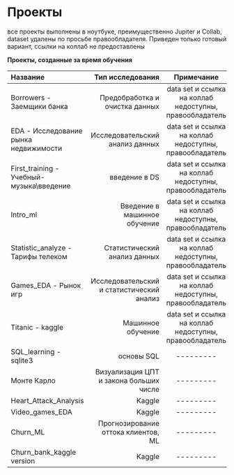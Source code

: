 # Проекты


все проекты выполнены в ноутбуке, преимущественно Jupiter и Collab, dataset удалены по просьбе правообладателя. Приведен только готовый вариант, ссылки на коллаб не предоставлены

**Проекты, созданные за время обучения**


| Название | Тип исследования | Примечание |
| :-------------------- | ---------------------: |:---------------------------:|
| Borrowers - Заемщики банка| Предобработка и очистка данных | data set и ссылка на коллаб недоступны, правообладатель|
| EDA - Исследование рынка недвижимости | Исследовательский анализ данных | data set и ссылка на коллаб недоступны, правообладатель|
| First_training - Учебный-музыка\введение| введение в DS | data set и ссылка на коллаб недоступны, правообладатель|
| Intro_ml | Введение в машинное обучение| data set и ссылка на коллаб недоступны, правообладатель|
| Statistic_analyze - Тарифы телеком | Статистический анализ данных| data set и ссылка на коллаб недоступны, правообладатель|
| Games_EDA - Рынок игр | Исследовательский и статистический анализ| data set и ссылка на коллаб недоступны, правообладатель|
| Titanic - kaggle | Машинное обучение| data set и ссылка на коллаб недоступны, правообладатель|
| SQL_learning - sqlite3 | основы SQL| ---------|
| Монте Карло| Визуализация ЦПТ и закона больших числе| ---------|
| Heart_Attack_Analysis| Kaggle| ---------|
| Video_games_EDA| Kaggle| ---------|
| Churn_ML|Прогнозирование оттока клиентов, ML| ---------|data set и ссылка на коллаб недоступны, правообладатель|
| Churn_bank_kaggle version|Kaggle| ---------||





